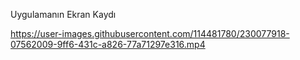 Uygulamanın Ekran Kaydı

https://user-images.githubusercontent.com/114481780/230077918-07562009-9ff6-431c-a826-77a71297e316.mp4

